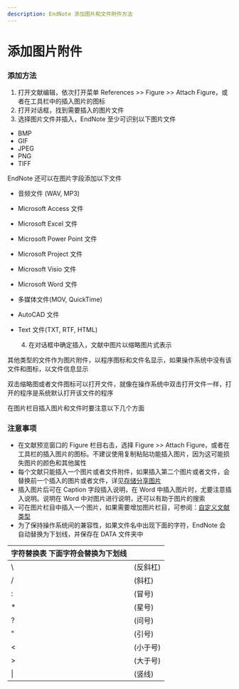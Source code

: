 ```yaml
---
description: EndNote 添加图片和文件附件方法
---
```


# 添加图片附件

### 添加方法

1. 打开文献编辑，依次打开菜单 References &gt;&gt; Figure &gt;&gt; Attach Figure，或者在工具栏中的插入图片的图标
2. 打开对话框，找到需要插入的图片文件
3. 选择图片文件并插入，EndNote 至少可识别以下图片文件

* BMP
* GIF
* JPEG
* PNG
* TIFF

EndNote 还可以在图片字段添加以下文件

* 音频文件 \(WAV, MP3\)
* Microsoft Access 文件
* Microsoft Excel 文件
* Microsoft Power Point 文件
* Microsoft Project 文件
* Microsoft Visio 文件
* Microsoft Word 文件
* 多媒体文件\(MOV, QuickTime\)
* AutoCAD 文件
* Text 文件\(TXT, RTF, HTML\)

    4. 在对话框中确定插入，文献中图片以缩略图片式表示

其他类型的文件作为图片附件，以程序图标和文件名显示，如果操作系统中没有该文件和图标，以文件信息显示

双击缩略图或者文件图标可以打开文件，就像在操作系统中双击打开文件一样，打开的程序是系统默认打开该文件的程序

在图片栏目插入图片和文件时要注意以下几个方面

### 注意事项

* 在文献预览窗口的 Figure 栏目右击，选择 Figure &gt;&gt; Attach Figure，或者在工具栏的插入图片的图标。不建议使用复制粘贴功能插入图片，因为这可能损失图片的颜色和其他属性
* 每个文献只能插入一个图片或者文件附件，如果插入第二个图片或者文件，会替换前一个插入的图片或者文件，详见[存储分享图片](Storing_n_SharingFigFiles.htm)
* 插入图片后可在 Caption 字段插入说明，在 Word 中插入图片时，尤要注意插入说明。说明在 Word 中对图片进行说明，还可以有助于图片的搜索
* 可在图片栏目中插入一个图片，如果需要增加图片栏目，可参阅：[自定义文献类型](../14RefTypes/Customizing_the_RefTypes.htm)
* 为了保持操作系统间的兼容性，如果文件名中出现下面的字符，EndNote 会自动替换为下划线，并保存在 DATA 文件夹中

| **字符替换表 下面字符会替换为下划线** |  |
| :--- | :--- |
| \ | \(反斜杠\) |
| / | \(斜杠\) |
| : | \(冒号\) |
| \* | \(星号\) |
| ? | \(问号\) |
| " | \(引号\) |
| &lt; | \(小于号\) |
| &gt; | \(大于号\) |
| \| | \(竖线\) |

